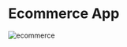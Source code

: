 # Ecommerce App



![ecommerce](https://github.com/Dekin0Linux/ecommerceApp/assets/116682064/f1630eee-066c-46bf-8a0b-a61a8d02b48c)
